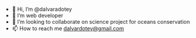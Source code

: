 - 👋 Hi, I’m @dalvaradotey
- 👀 I’m web developer
- 💞️ I’m looking to collaborate on science project for oceans conservation
- 📫 How to reach me dalvardotey@gmail.com
